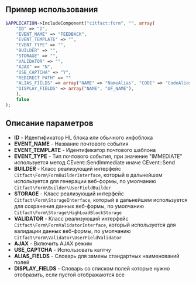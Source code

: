 ## Пример использования

``` php
$APPLICATION->IncludeComponent("citfact:form", "", array(
    "ID" => "2",
    "EVENT_NAME" => "FEEDBACK",
    "EVENT_TEMPLATE" => "",
    "EVENT_TYPE" => "",
    "BUILDER" => "",
    "STORAGE" => "",
    "VALIDATOR" => "",
    "AJAX" => "N",
    "USE_CAPTCHA" => "Y",
    "REDIRECT_PATH" => ""
    "ALIAS_FIELDS" => array("NAME" => "NameAlias", "CODE" => "CodeAlias"),
    "DISPLAY_FIELDS" => array("NAME", "UF_NAME"),
    ),
    false
);
```

## Описание параметров

* **ID** - Идентификатор HL блока или обычного инфоблока
* **EVENT_NAME** - Название почтового события
* **EVENT_TEMPLATE** - Идентификатор почтового шаблона
* **EVENT_TYPE** - Тип почтового события, при значение "IMMEDIATE" используется метод CEvent::SendImmediate иначе CEvent::Send
* **BUILDER** - Класс реализующий интерфейс ``Citfact\Form\FormBuilderInterface``, который в дальнейшем используется для генерации веб-формы, по умолчанию ``Citfact\Form\Builder\UserFieldBuilder``
* **STORAGE** - Класс реализующий интерфейс ``Citfact\Form\StorageInterface``, который в дальнейшем используется для сохранения данных веб-формы, по умолчанию ``Citfact\Form\Storage\HighLoadBlockStorage``
* **VALIDATOR** - Класс реализующий интерфейс ``Citfact\Form\FormValidatorInterface``, который используется для валидации данных веб-формы, по умолчанию ``Citfact\Form\Validator\UserFieldValidator``
* **AJAX** -  Включить AJAX режим
* **USE_CAPTCHA** - Использовать каптчу
* **ALIAS_FIELDS** - Словарь для замены стандартных наименований полей
* **DISPLAY_FIELDS** - Словарь со списком полей которые нужно отобразить, если пустой отображаются все
